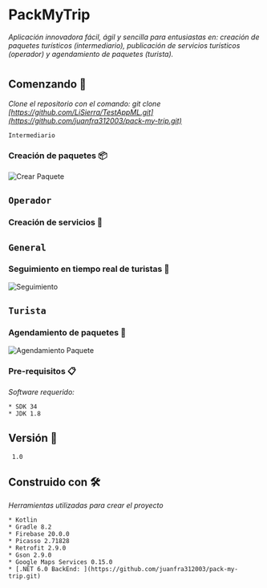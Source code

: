 # PackMyTrip

_Aplicación innovadora fácil, ágil y sencilla para entusiastas en: creación de paquetes turísticos (intermediario), publicación de servicios turísticos (operador) y agendamiento de paquetes (turista)._

#

## Comenzando 🚀

_Clone el repositorio con el comando: git clone [https://github.com/LiSierra/TestAppML.git](https://github.com/juanfra312003/pack-my-trip.git)_

`Intermediario`

### Creación de paquetes 📦

![Crear Paquete](https://github.com/juanfra312003/pack-my-trip/assets/99839239/39b533eb-53b6-4dfb-ae97-f545801f35cf)

## `Operador`

### Creación de servicios 🌋

## `General`

### Seguimiento en tiempo real de turistas 🧗

![Seguimiento](https://github.com/juanfra312003/pack-my-trip/assets/99839239/12a8d6ef-72d5-4f2c-b6e2-1258bfc49229)

## `Turista`

### Agendamiento de paquetes 📅

![Agendamiento Paquete](https://github.com/juanfra312003/pack-my-trip/assets/99839239/8798554a-5cd8-4051-8d3e-39fa49bcd74d)

### Pre-requisitos 📋

_Software requerido:_

```
* SDK 34
* JDK 1.8
```

## Versión 📌

```
 1.0
```

## Construido con 🛠️

_Herramientas utilizadas para crear el proyecto_

```
* Kotlin
* Gradle 8.2
* Firebase 20.0.0
* Picasso 2.71828
* Retrofit 2.9.0
* Gson 2.9.0
* Google Maps Services 0.15.0
* [.NET 6.0 BackEnd: ](https://github.com/juanfra312003/pack-my-trip.git)
```
